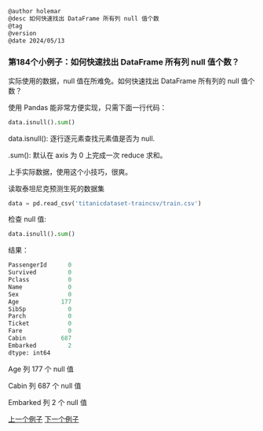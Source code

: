 
```markdown
@author holemar
@desc 如何快速找出 DataFrame 所有列 null 值个数
@tag
@version 
@date 2024/05/13
```

### 第184个小例子：如何快速找出 DataFrame 所有列 null 值个数？

实际使用的数据，null 值在所难免。如何快速找出 DataFrame 所有列的 null 值个数？

使用 Pandas 能非常方便实现，只需下面一行代码：

```python
data.isnull().sum()
```

data.isnull(): 逐行逐元素查找元素值是否为 null.

.sum(): 默认在 axis 为 0 上完成一次 reduce 求和。

上手实际数据，使用这个小技巧，很爽。

读取泰坦尼克预测生死的数据集

```python
data = pd.read_csv('titanicdataset-traincsv/train.csv')
```

检查 null 值:

```python
data.isnull().sum()
```

结果：

```python
PassengerId      0
Survived         0
Pclass           0
Name             0
Sex              0
Age            177
SibSp            0
Parch            0
Ticket           0
Fare             0
Cabin          687
Embarked         2
dtype: int64
```

Age 列 177 个 null 值

Cabin 列 687 个 null 值

Embarked 列 2 个 null 值

[上一个例子](183.md)    [下一个例子](185.md)